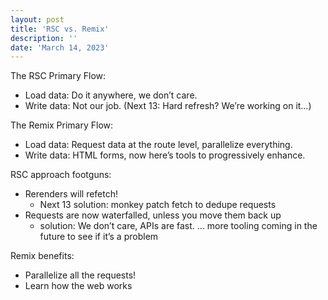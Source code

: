```yaml
---
layout: post
title: 'RSC vs. Remix'
description: ''
date: 'March 14, 2023'
---
```


The RSC Primary Flow:
- Load data: Do it anywhere, we don’t care.
- Write data: Not our job. (Next 13: Hard refresh? We’re working on it…)

The Remix Primary Flow:
- Load data: Request data at the route level, parallelize everything.
- Write data: HTML forms, now here’s tools to progressively enhance.

RSC approach footguns:
- Rerenders will refetch!
    - Next 13 solution: monkey patch fetch to dedupe requests
- Requests are now waterfalled, unless you move them back up
    - solution: We don’t care, APIs are fast. … more tooling coming in the future to see if it’s a problem

Remix benefits:
- Parallelize all the requests!
- Learn how the web works
